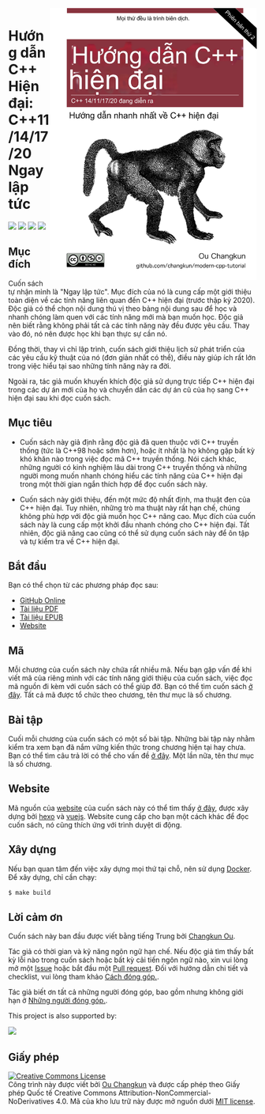 <img src="assets/cover-2nd-vi.png" alt="logo" height="550" align="right" />

# Hướng dẫn C++ Hiện đại: C++11/14/17/20 Ngay lập tức

![](https://img.shields.io/travis/changkun/modern-cpp-tutorial/master?style=flat-square) [![](https://img.shields.io/badge/language-English-blue.svg?style=flat-square)](./README.md) [![](https://img.shields.io/badge/language-简体中文-red.svg?style=flat-square)](./README-zh-cn.md) [![](https://img.shields.io/badge/€-donate-ff69b4.svg?style=flat-square)](./assets/donate.md)

## Mục đích

Cuốn sách tự nhận mình là "Ngay lập tức". Mục đích của nó là cung cấp một giới thiệu toàn diện về các tính năng liên quan đến C++ hiện đại (trước thập kỷ 2020).
Độc giả có thể chọn nội dung thú vị theo bảng nội dung sau để học và nhanh chóng làm quen với các tính năng mới mà bạn muốn học.
Độc giả nên biết rằng không phải tất cả các tính năng này đều được yêu cầu. Thay vào đó, nó nên được học khi bạn thực sự cần nó.

Đồng thời, thay vì chỉ lập trình, cuốn sách giới thiệu lịch sử phát triển của các yêu cầu kỹ thuật của nó (đơn giản nhất có thể), điều này giúp ích rất lớn trong việc hiểu tại sao những tính năng này ra đời.

Ngoài ra, tác giả muốn khuyến khích độc giả sử dụng trực tiếp C++ hiện đại trong các dự án mới của họ và chuyển dần các dự án cũ của họ sang C++ hiện đại sau khi đọc cuốn sách.

## Mục tiêu

- Cuốn sách này giả định rằng độc giả đã quen thuộc với C++ truyền thống (tức là C++98 hoặc sớm hơn), hoặc ít nhất là họ không gặp bất kỳ khó khăn nào trong việc đọc mã C++ truyền thống. Nói cách khác, những người có kinh nghiệm lâu dài trong C++ truyền thống và những người mong muốn nhanh chóng hiểu các tính năng của C++ hiện đại trong một thời gian ngắn thích hợp để đọc cuốn sách này.

- Cuốn sách này giới thiệu, đến một mức độ nhất định, ma thuật đen của C++ hiện đại. Tuy nhiên, những trò ma thuật này rất hạn chế, chúng không phù hợp với độc giả muốn học C++ nâng cao. Mục đích của cuốn sách này là cung cấp một khởi đầu nhanh chóng cho C++ hiện đại. Tất nhiên, độc giả nâng cao cũng có thể sử dụng cuốn sách này để ôn tập và tự kiểm tra về C++ hiện đại.

## Bắt đầu

Bạn có thể chọn từ các phương pháp đọc sau:

- [GitHub Online](./book/vi-vn/toc.md) 
- [Tài liệu PDF](https://changkun.de/modern-cpp/pdf/modern-cpp-tutorial-vi-vn.pdf)
- [Tài liệu EPUB](https://changkun.de/modern-cpp/epub/modern-cpp-tutorial-vi-vn.epub) 
- [Website](https://changkun.de/modern-cpp)

## Mã

Mỗi chương của cuốn sách này chứa rất nhiều mã. Nếu bạn gặp vấn đề khi viết mã của riêng mình với các tính năng giới thiệu của cuốn sách, việc đọc mã nguồn đi kèm với cuốn sách có thể giúp đỡ. Bạn có thể tìm cuốn sách [ở đây](./code). Tất cả mã được tổ chức theo chương, tên thư mục là số chương.

## Bài tập

Cuối mỗi chương của cuốn sách có một số bài tập. Những bài tập này nhằm kiểm tra xem bạn đã nắm vững kiến thức trong chương hiện tại hay chưa. Bạn có thể tìm câu trả lời có thể cho vấn đề [ở đây](./exercises). Một lần nữa, tên thư mục là số chương.

## Website

Mã nguồn của [website](https://changkun.de/modern-cpp) của cuốn sách này có thể tìm thấy [ở đây](./website), được xây dựng bởi [hexo](https://hexo.io) và [vuejs](https://vuejs.org). Website cung cấp cho bạn một cách khác để đọc cuốn sách, nó cũng thích ứng với trình duyệt di động.

## Xây dựng

Nếu bạn quan tâm đến việc xây dựng mọi thứ tại chỗ, nên sử dụng [Docker](https://docs.docker.com/install/). Để xây dựng, chỉ cần chạy:

```bash
$ make build
```

## Lời cảm ơn

Cuốn sách này ban đầu được viết bằng tiếng Trung bởi [Changkun Ou](https://changkun.de).

Tác giả có thời gian và kỹ năng ngôn ngữ hạn chế. Nếu độc giả tìm thấy bất kỳ lỗi nào trong cuốn sách hoặc bất kỳ cải tiến ngôn ngữ nào, xin vui lòng mở một [Issue](https://github.com/changkun/modern-cpp-tutorial/issues) hoặc bắt đầu một [Pull request](https://github.com/changkun/modern-cpp-tutorial/pulls). Đối với hướng dẫn chi tiết và checklist, vui lòng tham khảo [Cách đóng góp.](CONTRIBUTING.md).

Tác giả biết ơn tất cả những người đóng góp, bao gồm nhưng không giới hạn ở [Những người đóng góp.](https://github.com/changkun/modern-cpp-tutorial/graphs/contributors).

<p>This project is also supported by:</p>
<p>
  <a href="https://www.digitalocean.com/?refcode=834a3bbc951b&utm_campaign=Referral_Invite&utm_medium=Referral_Program&utm_source=CopyPaste">
    <img src="https://opensource.nyc3.cdn.digitaloceanspaces.com/attribution/assets/SVG/DO_Logo_horizontal_blue.svg" width="201px">
  </a>
</p>

## Giấy phép

<a rel="license" href="https://creativecommons.org/licenses/by-nc-nd/4.0/"><img alt="Creative Commons License" style="border-width:0" src="https://i.creativecommons.org/l/by-nc-nd/4.0/88x31.png" /></a><br />Công trình này được viết bởi [Ou Changkun](https://changkun.de) và được cấp phép theo Giấy phép Quốc tế Creative Commons Attribution-NonCommercial-NoDerivatives 4.0. Mã của kho lưu trữ này được mở nguồn dưới [MIT license](./LICENSE).
